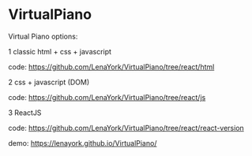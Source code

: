 # VirtualPiano

Virtual Piano options:

1 classic html + css + javascript

code: https://github.com/LenaYork/VirtualPiano/tree/react/html

2 css + javascript (DOM)

code: https://github.com/LenaYork/VirtualPiano/tree/react/js

3 ReactJS 

code: https://github.com/LenaYork/VirtualPiano/tree/react/react-version

demo: https://lenayork.github.io/VirtualPiano/
